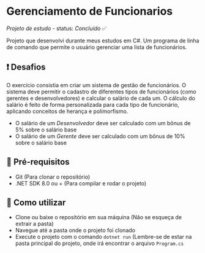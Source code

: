 # Gerenciamento de Funcionarios
_Projeto de estudo_ - status: _Concluído_ 	:white_check_mark:
<p>Projeto que desenvolvi durante meus estudos em C#. Um programa de linha de comando que permite o usuário gerenciar uma lista de funcionários.</p>

## :exclamation: Desafios
<p>O exercício consistia em criar um sistema de gestão de funcionários. O sistema deve permitir o cadastro de diferentes tipos de funcionários (como gerentes e desenvolvedores) e calcular o salário de cada um. O cálculo do salário é feito de forma personalizada para cada tipo de funcionário, aplicando conceitos de herança e polimorfismo.</p>
<ul>
  <li>O salário de um <i>Desenvolvedor</i> deve ser calculado com um bônus de 5% sobre o salário base</li>
  <li>O salário de um <i>Gerente</i> deve ser calculado com um bônus de 10% sobre o salário base</li>
</ul>

## :memo: Pré-requisitos
<ul>
  <li>Git (Para clonar o repositório)</li>
  <li>.NET SDK 8.0 ou + (Para compilar e rodar o projeto)</li>
</ul>

## :monocle_face: Como utilizar
<ul>
    <li>Clone ou baixe o repositório em sua máquina (Não se esqueça de extrair a pasta)</li>
    <li>Navegue até a pasta onde o projeto foi clonado</li>
    <li>Execute o projeto com o comando <code>dotnet run</code> (Lembre-se de estar na pasta principal do projeto, onde irá encontrar o arquivo <code>Program.cs</code></li>
</ul>
